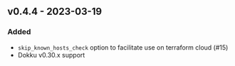 ## v0.4.4 - 2023-03-19
### Added
* `skip_known_hosts_check` option to facilitate use on terraform cloud (#15)
* Dokku v0.30.x support